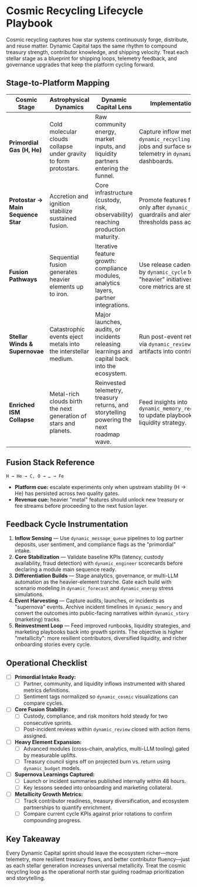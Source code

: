 # Cosmic Recycling Lifecycle Playbook

Cosmic recycling captures how star systems continuously forge, distribute, and
reuse matter. Dynamic Capital taps the same rhythm to compound treasury
strength, contributor knowledge, and shipping velocity. Treat each stellar stage
as a blueprint for shipping loops, telemetry feedback, and governance upgrades
that keep the platform cycling forward.

## Stage-to-Platform Mapping

| Cosmic Stage                       | Astrophysical Dynamics                                            | Dynamic Capital Lens                                                                          | Implementation Signals                                                                                                       |
| ---------------------------------- | ----------------------------------------------------------------- | --------------------------------------------------------------------------------------------- | ---------------------------------------------------------------------------------------------------------------------------- |
| **Primordial Gas (H, He)**         | Cold molecular clouds collapse under gravity to form protostars.  | Raw community energy, market inputs, and liquidity partners entering the funnel.              | Capture inflow metrics in `dynamic_recycling` ingestion jobs and surface sentiment telemetry in `dynamic_cosmic` dashboards. |
| **Protostar → Main Sequence Star** | Accretion and ignition stabilize sustained fusion.                | Core infrastructure (custody, risk, observability) reaching production maturity.              | Promote features from staging only after `dynamic_validator` guardrails and alerting thresholds pass acceptance.             |
| **Fusion Pathways**                | Sequential fusion generates heavier elements up to iron.          | Iterative feature growth: compliance modules, analytics layers, partner integrations.         | Use release cadences governed by `dynamic_cycle` to avoid fusing "heavier" initiatives before the core metrics are stable.   |
| **Stellar Winds & Supernovae**     | Catastrophic events eject metals into the interstellar medium.    | Major launches, audits, or incidents releasing learnings and capital back into the ecosystem. | Run post-event retrospectives via `dynamic_review` and pipe artifacts into contributor portals.                              |
| **Enriched ISM Collapse**          | Metal-rich clouds birth the next generation of stars and planets. | Reinvested telemetry, treasury returns, and storytelling powering the next roadmap wave.      | Feed insights into `dynamic_memory_reconsolidation` to update playbooks, OKRs, and liquidity strategy.                       |

## Fusion Stack Reference

```
H → He → C, O → … → Fe
```

- **Platform cue:** escalate experiments only when upstream stability (H → He)
  has persisted across two quality gates.
- **Revenue cue:** heavier "metal" features should unlock new treasury or fee
  streams before proceeding to the next fusion layer.

## Feedback Cycle Instrumentation

1. **Inflow Sensing** — Use `dynamic_message_queue` pipelines to log partner
   deposits, user sentiment, and compliance flags as the "primordial" intake.
2. **Core Stabilization** — Validate baseline KPIs (latency, custody
   availability, fraud detection) with `dynamic_engineer` scorecards before
   declaring a module main sequence ready.
3. **Differentiation Builds** — Stage analytics, governance, or multi-LLM
   automation as the heavier-element tranche. Gate each build with scenario
   modeling in `dynamic_forecast` and `dynamic_energy` stress simulations.
4. **Event Harvesting** — Capture audits, launches, or incidents as "supernova"
   events. Archive incident timelines in `dynamic_memory` and convert the
   outcomes into public-facing narratives within `dynamic_story` (marketing)
   tracks.
5. **Reinvestment Loop** — Feed improved runbooks, liquidity strategies, and
   marketing playbooks back into growth sprints. The objective is higher
   "metallicity": more resilient contributors, diversified liquidity, and richer
   onboarding stories every cycle.

## Operational Checklist

- [ ] **Primordial Intake Ready:**
  - [ ] Partner, community, and liquidity inflows instrumented with shared
        metrics definitions.
  - [ ] Sentiment tags normalized so `dynamic_cosmic` visualizations can compare
        cycles.
- [ ] **Core Fusion Stability:**
  - [ ] Custody, compliance, and risk monitors hold steady for two consecutive
        sprints.
  - [ ] Post-incident reviews within `dynamic_review` closed with action items
        assigned.
- [ ] **Heavy Element Expansion:**
  - [ ] Advanced modules (cross-chain, analytics, multi-LLM tooling) gated by
        measurable uplifts.
  - [ ] Treasury council signs off on projected burn vs. return using
        `dynamic_budget` models.
- [ ] **Supernova Learnings Captured:**
  - [ ] Launch or incident summaries published internally within 48 hours.
  - [ ] Key lessons seeded into onboarding and marketing collateral.
- [ ] **Metallicity Growth Metrics:**
  - [ ] Track contributor readiness, treasury diversification, and ecosystem
        partnerships to quantify enrichment.
  - [ ] Compare current cycle KPIs against prior rotations to confirm
        compounding progress.

## Key Takeaway

Every Dynamic Capital sprint should leave the ecosystem richer—more telemetry,
more resilient treasury flows, and better contributor fluency—just as each
stellar generation increases universal metallicity. Treat the cosmic recycling
loop as the operational north star guiding roadmap prioritization and
storytelling.

